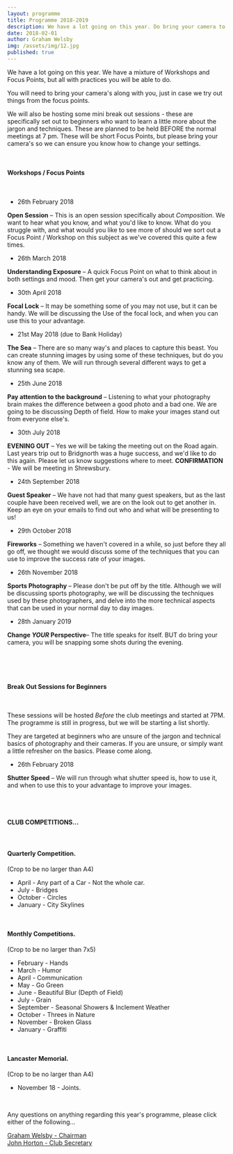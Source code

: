 ```yaml
---
layout: programme
title: Programme 2018-2019
description: We have a lot going on this year. Do bring your camera to every meeting, read through the below... this will be updated throughout the year.
date: 2018-02-01
author: Graham Welsby
img: /assets/img/12.jpg
published: true
---
```


We have a lot going on this year. We have a mixture of Workshops and Focus Points, but all with practices you will be able to do. 

You will need to bring your camera's along with you, just in case we try out things from the focus points.

We will also be hosting some mini break out sessions - these are specifically set out to beginners who want to learn a little more about the jargon and techniques. These are planned to be held BEFORE the normal meetings at 7 pm. These will be short Focus Points, but please bring your camera's so we can ensure you know how to change your settings.

 
<br>

#### __Workshops / Focus Points__

<br>



* 26th February 2018

__Open Session__  – This is an open session specifically about *Composition*. We want to hear what you know, and what you'd like to know. What do you struggle with, and what would you like to see more of should we sort out a Focus Point / Workshop on this subject as we've covered this quite a few times.


* 26th March 2018

__Understanding Exposure__ – A quick Focus Point on what to think about in both settings and mood. Then get your camera's out and get practicing. 

* 30th April 2018

__Focal Lock__ – It may be something some of you may not use, but it can be handy. We will be discussing the Use of the focal lock, and when you can use this to your advantage.


* 21st May 2018 (due to Bank Holiday)

__The Sea__ – There are so many way's and places to capture this beast. You can create stunning images by using some of these techniques, but do you know any of them. We will run through several different ways to get a stunning sea scape.


* 25th June 2018

__Pay attention to the background__ – Listening to what your photography brain makes the difference between a good photo and a bad one. We are going to be discussing Depth of field. How to make your images stand out from everyone else's.

* 30th July 2018

__EVENING OUT__ – Yes we will be taking the meeting out on the Road again. Last years trip out to Bridgnorth was a huge success, and we'd like to do this again. Please let us know suggestions where to meet. <strong>CONFIRMATION</strong> - We will be meeting in Shrewsbury.

* 24th September 2018

__Guest Speaker__ – We have not had that many guest speakers, but as the last couple have been received well, we are on the look out to get another in. Keep an eye on your emails to find out who and what will be presenting to us!

* 29th October 2018

__Fireworks__ – Something we haven't covered in a while, so just before they all go off, we thought we would discuss some of the techniques that you can use to improve the success rate of your images.

* 26th November 2018

__Sports Photography__ – Please don't be put off by the title. Although we will be discussing sports photography, we will be discussing the techniques used by these photographers, and delve into the more technical aspects that can be used in your normal day to day images.

* 28th January 2019

__Change *YOUR* Perspective__– The title speaks for itself. BUT do bring your camera, you will be snapping some shots during the evening.


<br>
<br>

<br>

#### __Break Out Sessions for Beginners__

<br>

These sessions will be hosted *Before* the club meetings and started at 7PM.
The programme is still in progress, but we will be starting a list shortly.

They are targeted at beginners who are unsure of the jargon and technical basics of photography and their cameras. If you are unsure, or simply want a little refresher on the basics. Please come along.

* 26th February 2018

__Shutter Speed__  – We will run through what shutter speed is, how to use it, and when to use this to your advantage to improve your images.

<br>
<br>


#### CLUB COMPETITIONS...
<br>

#### Quarterly Competition.

(Crop to be no larger than A4)

* April - Any part of a Car - Not the whole car.
* July - Bridges
* October - Circles
* January - City Skylines


<br>

#### Monthly Competitions.

(Crop to be no larger than 7x5)

* February - Hands
* March - Humor
* April - Communication
* May - Go Green
* June - Beautiful Blur (Depth of Field)
* July - Grain
* September - Seasonal Showers & Inclement Weather
* October - Threes in Nature
* November - Broken Glass
* January - Graffiti


<br>

#### Lancaster Memorial.
(Crop to be no larger than A4)

* November 18 - Joints.

<br>

Any questions on anything regarding this year's programme, please click either of the following...

<a href="mailto:grahamwelsby@gmail.com">Graham Welsby - Chairman</a>
<br>
<a href="mailto:john.horton4@btinternet.com">John Horton - Club Secretary</a>


